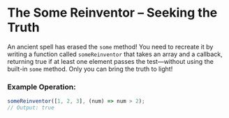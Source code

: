 # The Some Reinventor – Seeking the Truth

An ancient spell has erased the `some` method! You need to recreate it by writing a function called `someReinventor` that takes an array and a callback, returning true if at least one element passes the test—without using the built-in `some` method. Only you can bring the truth to light!

### Example Operation:

```js
someReinventor([1, 2, 3], (num) => num > 2);
// Output: true
```
